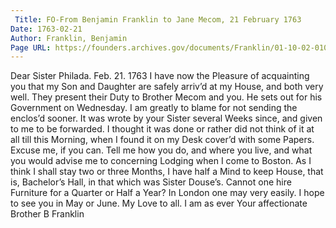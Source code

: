 ```yaml
---
 Title: FO-From Benjamin Franklin to Jane Mecom, 21 February 1763
Date: 1763-02-21
Author: Franklin, Benjamin
Page URL: https://founders.archives.gov/documents/Franklin/01-10-02-0108
---
```


Dear Sister
Philada. Feb. 21. 1763
I have now the Pleasure of acquainting you that my Son and Daughter are safely arriv’d at my House, and both very well. They present their Duty to Brother Mecom and you. He sets out for his Government on Wednesday.
I am greatly to blame for not sending the enclos’d sooner. It was wrote by your Sister several Weeks since, and given to me to be forwarded. I thought it was done or rather did not think of it at all till this Morning, when I found it on my Desk cover’d with some Papers. Excuse me, if you can.
Tell me how you do, and where you live, and what you would advise me to concerning Lodging when I come to Boston. As I think I shall stay two or three Months, I have half a Mind to keep House, that is, Bachelor’s Hall, in that which was Sister Douse’s. Cannot one hire Furniture for a Quarter or Half a Year? In London one may very easily. I hope to see you in May or June.
My Love to all. I am as ever Your affectionate Brother
B Franklin

